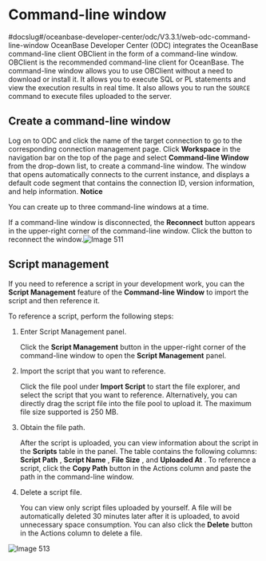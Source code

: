 Command-line window 
========================================
#docslug#/oceanbase-developer-center/odc/V3.3.1/web-odc-command-line-window
OceanBase Developer Center (ODC) integrates the OceanBase command-line client OBClient in the form of a command-line window. OBClient is the recommended command-line client for OceanBase. The command-line window allows you to use OBClient without a need to download or install it. It allows you to execute SQL or PL statements and view the execution results in real time. It also allows you to run the `SOURCE` command to execute files uploaded to the server. 

Create a command-line window 
-------------------------------------------------

Log on to ODC and click the name of the target connection to go to the corresponding connection management page. Click **Workspace** in the navigation bar on the top of the page and select **Command-line Window** from the drop-down list, to create a command-line window. The window that opens automatically connects to the current instance, and displays a default code segment that contains the connection ID, version information, and help information. 
**Notice**



You can create up to three command-line windows at a time.

If a command-line window is disconnected, the **Reconnect** button appears in the upper-right corner of the command-line window. Click the button to reconnect the window.![Image 511](https://help-static-aliyun-doc.aliyuncs.com/assets/img/en-US/6199620261/p267517.png)

Script management 
--------------------------------------

If you need to reference a script in your development work, you can the **Script Management** feature of the **Command-line Window** to import the script and then reference it. 

To reference a script, perform the following steps:

1. Enter Script Management panel. 

   Click the **Script Management** button in the upper-right corner of the command-line window to open the **Script Management** panel.
   

2. Import the script that you want to reference. 

   Click the file pool under **Import Script** to start the file explorer, and select the script that you want to reference. Alternatively, you can directly drag the script file into the file pool to upload it. The maximum file size supported is 250 MB.
   

3. Obtain the file path. 

   After the script is uploaded, you can view information about the script in the **Scripts** table in the panel. The table contains the following columns: **Script Path** , **Script Name** , **File Size** , and **Uploaded At** . To reference a script, click the **Copy Path** button in the Actions column and paste the path in the command-line window.
   

4. Delete a script file. 

   You can view only script files uploaded by yourself. A file will be automatically deleted 30 minutes later after it is uploaded, to avoid unnecessary space consumption. You can also click the **Delete** button in the Actions column to delete a file.
   




![Image 513](https://help-static-aliyun-doc.aliyuncs.com/assets/img/en-US/6199620261/p267667.png)

